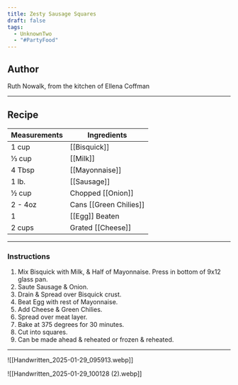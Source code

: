 ```yaml
---
title: Zesty Sausage Squares
draft: false
tags:
  - UnknownTwo
  - "#PartyFood"
---
```

## Author
Ruth Nowalk, from the kitchen of Ellena Coffman
___
## Recipe

| Measurements | Ingredients               |
| :----------- | ------------------------- |
| 1 cup             | [[Bisquick]]              |
| ⅓ cup             | [[Milk]]                  |
| 4 Tbsp            | [[Mayonnaise]]            |
| 1 lb.             | [[Sausage]]               |
| ½ cup             | Chopped [[Onion]]         |
| 2 - 4oz           | Cans [[Green Chilies]]   |
| 1                 | [[Egg]] Beaten            |
| 2 cups            | Grated [[Cheese]]         |
___
### Instructions
1. Mix Bisquick with Milk, & Half of Mayonnaise. Press in bottom of 9x12 glass pan.
2. Saute Sausage & Onion.
3. Drain & Spread over Bisquick crust.
4. Beat Egg with rest of Mayonnaise.
5. Add Cheese & Green Chilies.
6. Spread over meat layer.
7. Bake at 375 degrees for 30 minutes.
8. Cut into squares.
9. Can be made ahead & reheated or frozen & reheated.
___
![[Handwritten_2025-01-29_095913.webp]]

![[Handwritten_2025-01-29_100128 (2).webp]]